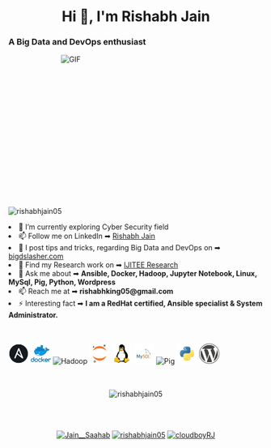 <h1 align="center">Hi 🤟, I'm Rishabh Jain </h1>
<h3 align="left">A Big Data and DevOps enthusiast</h3>
<img align="right" alt="GIF" src="https://media2.giphy.com/media/IpeYSEZshTefe/giphy.gif" width="400px" height="300px"/>
<p align="left"> <img src="https://komarev.com/ghpvc/?username=rishabhjain05" alt="rishabhjain05" /> </p>

<li align="left"> 🔭 I’m currently exploring Cyber Security field</a></li>

<li align="left"> 📫 Follow me on LinkedIn ➡︎ <a href="https://www.linkedin.com/in/rishabhjain05/">Rishabh Jain</a></li>

<li align="left"> 📝 I post tips and tricks, regarding Big Data and DevOps on ➡︎ <a href="http://bigdslasher.com/">bigdslasher.com</a></li>

<li align="left"> 🔬 Find my Research work on ➡︎ <a href="https://www.ijitee.org/wp-content/uploads/papers/v9i1/A3969119119.pdf">IJITEE Research</a></li>

<li align="left"> 💬 Ask me about ➡︎ <b>Ansible, Docker, Hadoop, Jupyter Notebook, Linux, MySql, Pig, Python, Wordpress </b></li>

<li align="left"> 📫 Reach me at ➡︎ <b>rishabhking05@gmail.com</b></li>

<li align="left"> ⚡ Interesting fact ➡︎ <b>I am a RedHat certified, Ansible specialist & System Administrator.</b></li><br/><br/>

<p align="left">
<img src="https://raw.githubusercontent.com/github/explore/80688e429a7d4ef2fca1e82350fe8e3517d3494d/topics/ansible/ansible.png" alt="Ansible" width="40" height="40"/> 
<img src="https://raw.githubusercontent.com/github/explore/80688e429a7d4ef2fca1e82350fe8e3517d3494d/topics/docker/docker.png" alt="Docker" width="40" height="40"/> 
<img src="https://sci2s.ugr.es/sites/default/files/files/TematicWebSites/BigData/hadoop-history.png" alt="Hadoop" width="40" height="40"/>
<img src="https://raw.githubusercontent.com/github/explore/80688e429a7d4ef2fca1e82350fe8e3517d3494d/topics/jupyter-notebook/jupyter-notebook.png " alt="jupyter-notebook" width="40" height="40"/>
<img src="https://raw.githubusercontent.com/github/explore/80688e429a7d4ef2fca1e82350fe8e3517d3494d/topics/linux/linux.png" alt="Linux" width="40" height="40"/>
<img src="https://raw.githubusercontent.com/github/explore/80688e429a7d4ef2fca1e82350fe8e3517d3494d/topics/mysql/mysql.png" alt="MySQL" width="40" height="40"/>
<img src="" alt="Pig" width="40" height="40"/>
<img src="https://raw.githubusercontent.com/github/explore/80688e429a7d4ef2fca1e82350fe8e3517d3494d/topics/python/python.png" alt="Python" width="40" height="40"/>
<img src="https://raw.githubusercontent.com/github/explore/80688e429a7d4ef2fca1e82350fe8e3517d3494d/topics/wordpress/wordpress.png" alt="Wordpress" width="40" height="40"/>
</p>

<p align="center">
<br/><br/>
<img src="https://github-readme-stats.vercel.app/api?username=rishabhjain05&theme=blue-green&show_icons=true" alt="rishabhjain05" />
</p>

<br/><br/>
<p align="center">
<a href="https://twitter.com/Jain__Saahab" target="blank"><img align="center" src="https://cdn.jsdelivr.net/npm/simple-icons@3.0.1/icons/twitter.svg" alt="Jain__Saahab" height="20" width="20" /></a>
<a href="https://www.linkedin.com/in/rishabhjain05/" target="blank"><img align="center" src="https://cdn.jsdelivr.net/npm/simple-icons@3.0.1/icons/linkedin.svg" alt="rishabhjain05" height="20" width="20" /></a>
<a href="https://www.facebook.com/cloudboyRJ/" target="blank"><img align="center" src="https://cdn.jsdelivr.net/npm/simple-icons@3.0.1/icons/facebook.svg" alt="cloudboyRJ" height="20" width="20" /></a>
</p>
